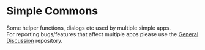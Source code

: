 # Simple Commons
Some helper functions, dialogs etc used by multiple simple apps.</br>
For reporting bugs/features that affect multiple apps please use the <a href="https://github.com/merebapps/General-Discussion">General Discussion</a> repository.
